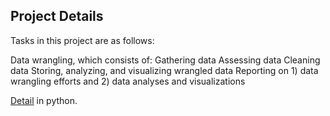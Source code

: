## Project Details
Tasks in this project are as follows:

Data wrangling, which consists of:
Gathering data
Assessing data
Cleaning data
Storing, analyzing, and visualizing wrangled data
Reporting on 1) data wrangling efforts and 2)  data analyses and visualizations

[Detail](https://github.com/feiyu0304/Data_Wrangling/blob/master/wrangle_act.ipynb) in python. 

